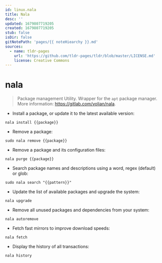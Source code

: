 ```yaml
---
id: linux.nala
title: Nala
desc: ''
updated: 1679807719205
created: 1679807719205
stub: false
isDir: false
gitNotePath: 'pages/{{ noteHiearchy }}.md'
sources:
  - name: tldr-pages
    url: 'https://github.com/tldr-pages/tldr/blob/master/LICENSE.md'
    license: Creative Commons
---
```

# nala

> Package management Utility.
> Wrapper for the `apt` package manager.
> More information: <https://gitlab.com/volian/nala>.

- Install a package, or update it to the latest available version:

`nala install {{package}}`

- Remove a package:

`sudo nala remove {{package}}`

- Remove a package and its configuration files:

`nala purge {{package}}`

- Search package names and descriptions using a word, regex (default) or glob:

`sudo nala search "{{pattern}}"`

- Update the list of available packages and upgrade the system:

`nala upgrade`

- Remove all unused packages and dependencies from your system:

`nala autoremove`

- Fetch fast mirrors to improve download speeds:

`nala fetch`

- Display the history of all transactions:

`nala history`

